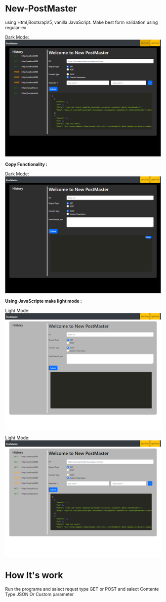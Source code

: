 # New-PostMaster
using Html,BootsrapV5, vanilla JavaScript. Make best form validation using regular-ex


Dark Mode: ![Alt Text](./post1.png)

**Copy Functionality :**

Dark Mode: ![Alt Text](./post4.png)

**Using JavaScripte make light mode :**

Light Mode: ![Alt Text](./post2.png)

Light Mode: ![Alt Text](./post3.png)


# How It's work
Run the programe and salect requst type GET or POST and salect Contente Type JSON Or Custom parameter
